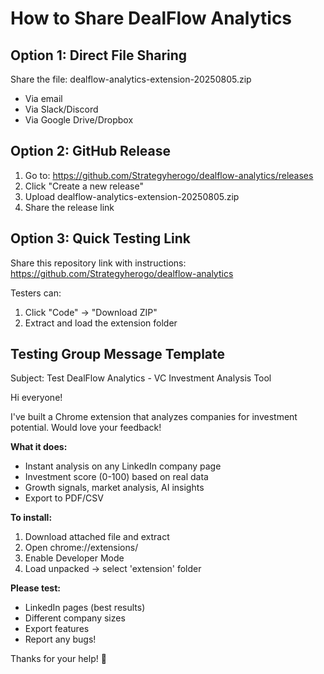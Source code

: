 # How to Share DealFlow Analytics

## Option 1: Direct File Sharing
Share the file: dealflow-analytics-extension-20250805.zip
- Via email
- Via Slack/Discord
- Via Google Drive/Dropbox

## Option 2: GitHub Release
1. Go to: https://github.com/Strategyherogo/dealflow-analytics/releases
2. Click "Create a new release"
3. Upload dealflow-analytics-extension-20250805.zip
4. Share the release link

## Option 3: Quick Testing Link
Share this repository link with instructions:
https://github.com/Strategyherogo/dealflow-analytics

Testers can:
1. Click "Code" → "Download ZIP"
2. Extract and load the extension folder

## Testing Group Message Template

Subject: Test DealFlow Analytics - VC Investment Analysis Tool

Hi everyone!

I've built a Chrome extension that analyzes companies for investment potential. Would love your feedback!

**What it does:**
- Instant analysis on any LinkedIn company page
- Investment score (0-100) based on real data
- Growth signals, market analysis, AI insights
- Export to PDF/CSV

**To install:**
1. Download attached file and extract
2. Open chrome://extensions/
3. Enable Developer Mode
4. Load unpacked → select 'extension' folder

**Please test:**
- LinkedIn pages (best results)
- Different company sizes
- Export features
- Report any bugs!

Thanks for your help! 🙏

